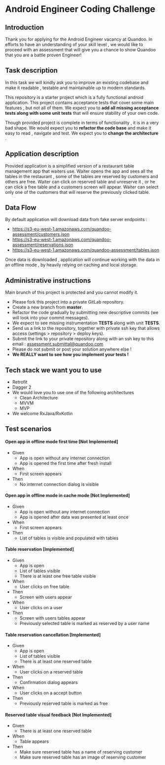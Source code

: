 # Android Engineer Coding Challenge

## Introduction

Thank you for applying for the Android Engineer vacancy at Quandoo. In efforts to have an understanding of your skill level , we would like to proceed with an assessment that will give you a chance to show Quandoo that you are a battle proven Engineer!

## Task description
In this task we will kindly ask you to improve an existing codebase and make it readable , testable and maintainable up to modern standards. 

This repository is a starter project which is a fully functional android application. This project contains acceptance tests that cover some main features , but not all of them. We expect you to **add all missing acceptance tests along with some unit tests** that will ensure stability of your own code. 

Though provided project is complete in terms of functionality , it is in a very bad shape. We would expect you to **refactor the code base** and make it easy to read , navigate and test. We expect you to **change the architecture** .

## Application description

Provided application is a simplified version of a restaurant table management app that waiters use. Waiter opens the app and sees all the tables in the restaurant , some of the tables are reserved by customers and others are free. Waiter can click on reserved table and unreserve it , or he can click a free table and a customers screen will appear. Waiter can select only one of the customers that will reserve the previously clicked table.

## Data Flow
By default application will download data from fake server endpoints :
  - https://s3-eu-west-1.amazonaws.com/quandoo-assessment/customers.json
  - https://s3-eu-west-1.amazonaws.com/quandoo-assessment/reservations.json
  - https://s3-eu-west-1.amazonaws.com/quandoo-assessment/tables.json

Once data is downloaded , application will continue working with the data in an offline mode , by heavily relying on caching and local storage.

## Administrative instructions

Main brunch of this project is protected and you cannot modify it.

  - Please fork this project into a private GitLab repository.
  - Create a new branch from **master**.
  - Refactor the code gradually by submitting new descriptive commits (we will look into your commit messages).
  - We expect to see missing instrumentation **TESTS** along with unit **TESTS**.
  - Send us a link to the repository, together with private ssh key that allows access (settings > repository > deploy keys).
  - Submit the link to your private repository along with an ssh key to this email : assessment.submittal@quandoo.com
  - Please do not submit or post your solution anywhere else !
  - **We REALLY want to see how you implement your tests !**



## Tech stack we want you to use
  - Retrofit
  - Dagger 2 
  - We would love you to use one of the following architectures 
    - Clean Architecture
    - MVVM
    - MVP
  - We welcome RxJava/RxKotlin

## Test scenarios

#### Open app in offline mode first time [Not Implemented]
  - Given
    - App is open without any internet connection
    - App is opened the first time after fresh install
  - When 
    - First screen appears
  - Then
    - No internet connection dialog is visible

#### Open app in offline mode in cache mode [Not Implemented]
  - Given
    - App is open without any internet connection
    - App is opened after data was presented at least once
  - When 
    - First screen appears
  - Then
    - List of tables is visible and populated with tables

#### Table reservation [Implemented]
  - Given
    - App is open 
    - List of tables visible
    - There is at least one free table visible
  - When 
    - User clicks on free table
  - Then
    - Screen with users appear
  - When 
    - User clicks on a user
  - Then
    - Screen with users tables appear
    - Previously selected table is marked as reserved by a user name

#### Table reservation cancellation [Implemented]
  - Given
    - App is open 
    - List of tables visible
    - There is at least one reserved table
  - When 
    - User clicks on a reserved table
  - Then
    - Confirmation dialog appears
  - When 
    - User clicks on a accept button
  - Then
    - Previously reserved table is marked as free

#### Reserved table visual feedback [Not Implemented]
  - Given
    - There is at least one reserved table
  - When 
    - Table appears
  - Then
    - Make sure reserved table has a name of reserving customer
    - Make sure reserved table has an image of reserving customer